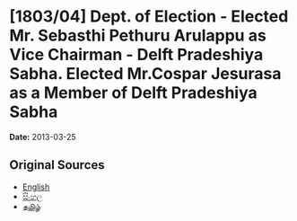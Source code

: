 # [1803/04] Dept. of Election - Elected Mr. Sebasthi Pethuru Arulappu as Vice Chairman - Delft Pradeshiya Sabha. Elected Mr.Cospar Jesurasa as a Member of Delft Pradeshiya Sabha

**Date:** 2013-03-25

## Original Sources

- [English](https://documents.gov.lk/view/extra-gazettes/2013/3/1803-04_E.pdf)
- [සිංහල](https://documents.gov.lk/view/extra-gazettes/2013/3/1803-04_S.pdf)
- [தமிழ்](https://documents.gov.lk/view/extra-gazettes/2013/3/1803-04_T.pdf)

